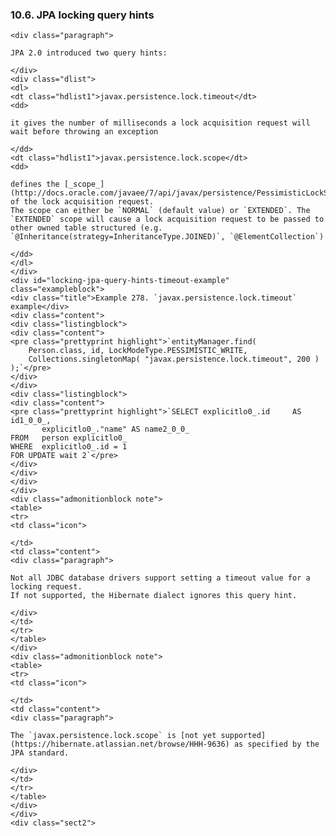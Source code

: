 ### 10.6. JPA locking query hints

    <div class="paragraph">

    JPA 2.0 introduced two query hints:

    </div>
    <div class="dlist">
    <dl>
    <dt class="hdlist1">javax.persistence.lock.timeout</dt>
    <dd>

    it gives the number of milliseconds a lock acquisition request will wait before throwing an exception

    </dd>
    <dt class="hdlist1">javax.persistence.lock.scope</dt>
    <dd>

    defines the [_scope_](http://docs.oracle.com/javaee/7/api/javax/persistence/PessimisticLockScope.html) of the lock acquisition request.
    The scope can either be `NORMAL` (default value) or `EXTENDED`. The `EXTENDED` scope will cause a lock acquisition request to be passed to other owned table structured (e.g. `@Inheritance(strategy=InheritanceType.JOINED)`, `@ElementCollection`)

    </dd>
    </dl>
    </div>
    <div id="locking-jpa-query-hints-timeout-example" class="exampleblock">
    <div class="title">Example 278. `javax.persistence.lock.timeout` example</div>
    <div class="content">
    <div class="listingblock">
    <div class="content">
    <pre class="prettyprint highlight">`entityManager.find(
        Person.class, id, LockModeType.PESSIMISTIC_WRITE,
        Collections.singletonMap( "javax.persistence.lock.timeout", 200 )
    );`</pre>
    </div>
    </div>
    <div class="listingblock">
    <div class="content">
    <pre class="prettyprint highlight">`SELECT explicitlo0_.id     AS id1_0_0_,
           explicitlo0_."name" AS name2_0_0_
    FROM   person explicitlo0_
    WHERE  explicitlo0_.id = 1
    FOR UPDATE wait 2`</pre>
    </div>
    </div>
    </div>
    </div>
    <div class="admonitionblock note">
    <table>
    <tr>
    <td class="icon">

    </td>
    <td class="content">
    <div class="paragraph">

    Not all JDBC database drivers support setting a timeout value for a locking request.
    If not supported, the Hibernate dialect ignores this query hint.

    </div>
    </td>
    </tr>
    </table>
    </div>
    <div class="admonitionblock note">
    <table>
    <tr>
    <td class="icon">

    </td>
    <td class="content">
    <div class="paragraph">

    The `javax.persistence.lock.scope` is [not yet supported](https://hibernate.atlassian.net/browse/HHH-9636) as specified by the JPA standard.

    </div>
    </td>
    </tr>
    </table>
    </div>
    </div>
    <div class="sect2">